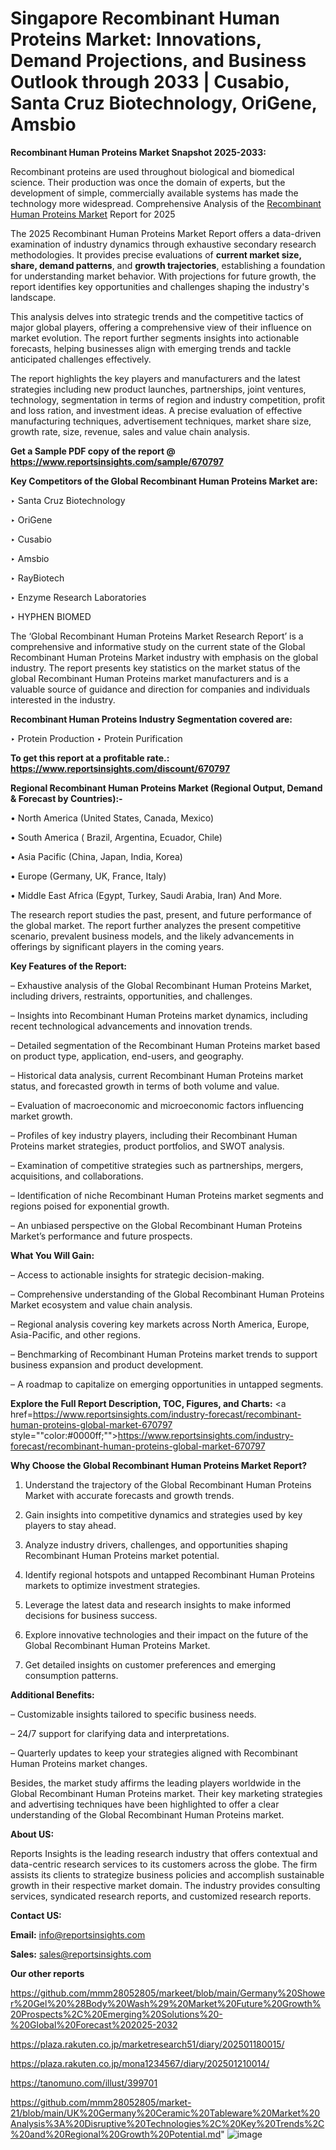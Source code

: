 # Singapore Recombinant Human Proteins Market: Innovations, Demand Projections, and Business Outlook through 2033 | Cusabio, Santa Cruz Biotechnology, OriGene, Amsbio

<strong>Recombinant Human Proteins Market Snapshot 2025-2033:</strong>

Recombinant proteins are used throughout biological and biomedical science. Their production was once the domain of experts, but the development of simple, commercially available systems has made the technology more widespread. Comprehensive Analysis of the <a href=https://www.reportsinsights.com/sample/670797>Recombinant Human Proteins Market</a> Report for 2025

The 2025 Recombinant Human Proteins Market Report offers a data-driven examination of industry dynamics through exhaustive secondary research methodologies. It provides precise evaluations of <strong>current market size, share, demand patterns</strong>, and <strong>growth trajectories</strong>, establishing a foundation for understanding market behavior. With projections for future growth, the report identifies key opportunities and challenges shaping the industry's landscape.

This analysis delves into strategic trends and the competitive tactics of major global players, offering a comprehensive view of their influence on market evolution. The report further segments insights into actionable forecasts, helping businesses align with emerging trends and tackle anticipated challenges effectively.

The report highlights the key players and manufacturers and the latest strategies including new product launches, partnerships, joint ventures, technology, segmentation in terms of region and industry competition, profit and loss ration, and investment ideas. A precise evaluation of effective manufacturing techniques, advertisement techniques, market share size, growth rate, size, revenue, sales and value chain analysis.

<strong>Get a Sample PDF copy of the report @ <a href=https://www.reportsinsights.com/sample/670797 style=color:#0000ff;>https://www.reportsinsights.com/sample/670797</a></strong>

<strong>Key Competitors of the Global Recombinant Human Proteins Market are:</strong>

‣ Santa Cruz Biotechnology

‣ OriGene

‣ Cusabio

‣ Amsbio

‣ RayBiotech

‣ Enzyme Research Laboratories

‣ HYPHEN BIOMED

The ‘Global Recombinant Human Proteins Market Research Report’ is a comprehensive and informative study on the current state of the Global Recombinant Human Proteins Market industry with emphasis on the global industry. The report presents key statistics on the market status of the global Recombinant Human Proteins market manufacturers and is a valuable source of guidance and direction for companies and individuals interested in the industry.

<strong>Recombinant Human Proteins Industry Segmentation covered are:</strong>

‣ Protein Production
‣ Protein Purification

<strong>To get this report at a profitable rate.: <a href=https://www.reportsinsights.com/discount/670797 style=color:#0000ff;>https://www.reportsinsights.com/discount/670797</a></strong>

<strong>Regional Recombinant Human Proteins Market (Regional Output, Demand &amp; Forecast by Countries):-</strong>

• North America (United States, Canada, Mexico)

• South America ( Brazil, Argentina, Ecuador, Chile)

• Asia Pacific (China, Japan, India, Korea)

• Europe (Germany, UK, France, Italy)

• Middle East Africa (Egypt, Turkey, Saudi Arabia, Iran) And More.

The research report studies the past, present, and future performance of the global market. The report further analyzes the present competitive scenario, prevalent business models, and the likely advancements in offerings by significant players in the coming years.

<strong>Key Features of the Report:</strong>

– Exhaustive analysis of the Global Recombinant Human Proteins Market, including drivers, restraints, opportunities, and challenges.

– Insights into Recombinant Human Proteins market dynamics, including recent technological advancements and innovation trends.

– Detailed segmentation of the Recombinant Human Proteins market based on product type, application, end-users, and geography.

– Historical data analysis, current Recombinant Human Proteins market status, and forecasted growth in terms of both volume and value.

– Evaluation of macroeconomic and microeconomic factors influencing market growth.

– Profiles of key industry players, including their Recombinant Human Proteins market strategies, product portfolios, and SWOT analysis.

– Examination of competitive strategies such as partnerships, mergers, acquisitions, and collaborations.

– Identification of niche Recombinant Human Proteins market segments and regions poised for exponential growth.

– An unbiased perspective on the Global Recombinant Human Proteins Market’s performance and future prospects.

<strong>What You Will Gain:</strong>

– Access to actionable insights for strategic decision-making.

– Comprehensive understanding of the Global Recombinant Human Proteins Market ecosystem and value chain analysis.

– Regional analysis covering key markets across North America, Europe, Asia-Pacific, and other regions.

– Benchmarking of Recombinant Human Proteins market trends to support business expansion and product development.

– A roadmap to capitalize on emerging opportunities in untapped segments.

<strong>Explore the Full Report Description, TOC, Figures, and Charts:</strong>
<a href=https://www.reportsinsights.com/industry-forecast/recombinant-human-proteins-global-market-670797 style=""color:#0000ff;"">https://www.reportsinsights.com/industry-forecast/recombinant-human-proteins-global-market-670797</a>

<strong>Why Choose the Global Recombinant Human Proteins Market Report?</strong>

1. Understand the trajectory of the Global Recombinant Human Proteins Market with accurate forecasts and growth trends.

2. Gain insights into competitive dynamics and strategies used by key players to stay ahead.

3. Analyze industry drivers, challenges, and opportunities shaping Recombinant Human Proteins market potential.

4. Identify regional hotspots and untapped Recombinant Human Proteins markets to optimize investment strategies.

5. Leverage the latest data and research insights to make informed decisions for business success.

6. Explore innovative technologies and their impact on the future of the Global Recombinant Human Proteins Market.

7. Get detailed insights on customer preferences and emerging consumption patterns.

<strong>Additional Benefits:</strong>

– Customizable insights tailored to specific business needs.

– 24/7 support for clarifying data and interpretations.

– Quarterly updates to keep your strategies aligned with Recombinant Human Proteins market changes.

Besides, the market study affirms the leading players worldwide in the Global Recombinant Human Proteins market. Their key marketing strategies and advertising techniques have been highlighted to offer a clear understanding of the Global Recombinant Human Proteins market.

<strong><strong>About US</strong>:</strong>

Reports Insights is the leading research industry that offers contextual and data-centric research services to its customers across the globe. The firm assists its clients to strategize business policies and accomplish sustainable growth in their respective market domain. The industry provides consulting services, syndicated research reports, and customized research reports.

<strong>Contact US:</strong>

<p class=><b>Email:</b> <a href=mailto:info@reportsinsights.com>info@reportsinsights.com</a></p>
<p class=><b>Sales:</b> <a href=mailto:sales@reportsinsights.com>sales@reportsinsights.com</a></p>

<strong>Our other reports</strong>

<a href=https://github.com/mmm28052805/markeet/blob/main/Germany%20Shower%20Gel%20%28Body%20Wash%29%20Market%20Future%20Growth%20Prospects%2C%20Emerging%20Solutions%20-%20Global%20Forecast%202025-2032>https://github.com/mmm28052805/markeet/blob/main/Germany%20Shower%20Gel%20%28Body%20Wash%29%20Market%20Future%20Growth%20Prospects%2C%20Emerging%20Solutions%20-%20Global%20Forecast%202025-2032</a>

<a href=https://plaza.rakuten.co.jp/marketresearch51/diary/202501180015/>https://plaza.rakuten.co.jp/marketresearch51/diary/202501180015/</a>

<a href=https://plaza.rakuten.co.jp/mona1234567/diary/202501210014/>https://plaza.rakuten.co.jp/mona1234567/diary/202501210014/</a>

<a href=https://tanomuno.com/illust/399701>https://tanomuno.com/illust/399701</a>

<a href=https://github.com/mmm28052805/market-21/blob/main/UK%20Germany%20Ceramic%20Tableware%20Market%20Analysis%3A%20Disruptive%20Technologies%2C%20Key%20Trends%2C%20and%20Regional%20Growth%20Potential.md>https://github.com/mmm28052805/market-21/blob/main/UK%20Germany%20Ceramic%20Tableware%20Market%20Analysis%3A%20Disruptive%20Technologies%2C%20Key%20Trends%2C%20and%20Regional%20Growth%20Potential.md</a>"
![image](https://github.com/user-attachments/assets/a4db4327-eddc-4789-bb9d-b208900b2849)
